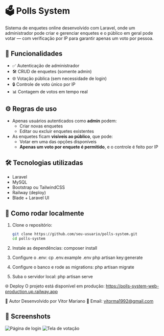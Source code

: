 # 🗳️ Polls System

Sistema de enquetes online desenvolvido com Laravel, onde um administrador pode criar e gerenciar enquetes e o público em geral pode votar — com verificação por IP para garantir apenas um voto por pessoa.

## 📌 Funcionalidades

- ✅ Autenticação de administrador
- 🛠️ CRUD de enquetes (somente admin)
- 🌐 Votação pública (sem necessidade de login)
- 🔒 Controle de voto único por IP
- 📊 Contagem de votos em tempo real

## ⚙️ Regras de uso

- Apenas usuários autenticados como **admin** podem:
  - Criar novas enquetes
  - Editar ou excluir enquetes existentes
- As enquetes ficam **visíveis ao público**, que pode:
  - Votar em uma das opções disponíveis
  - **Apenas um voto por enquete é permitido**, e o controle é feito por IP

## 🛠️ Tecnologias utilizadas

- Laravel
- MySQL
- Bootstrap ou TailwindCSS
- Railway (deploy)
- Blade + Laravel UI

## 🚀 Como rodar localmente

1. Clone o repositório:
   ```bash
   git clone https://github.com/seu-usuario/polls-system.git
   cd polls-system

2. Instale as dependências:
    composer install

3. Configure o .env:
    cp .env.example .env
    php artisan key:generate

4. Configure o banco e rode as migrations:
    php artisan migrate

5. Suba o servidor local:
    php artisan serve


🌐 Deploy
O projeto está disponível em produção:
https://polls-system-web-production.up.railway.app

👤 Autor
Desenvolvido por Vitor Mariano
📧 Email: vitorma1992@gmail.com

## 📸 Screenshots

![Página de login](public/images/loginView.png)
![Tela de votação](public/images/votesView.png)
